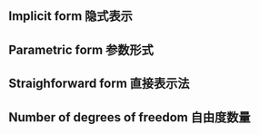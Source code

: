 ## Implicit form 隐式表示

## Parametric form 参数形式

## Straighforward form 直接表示法

## Number of degrees of freedom 自由度数量

